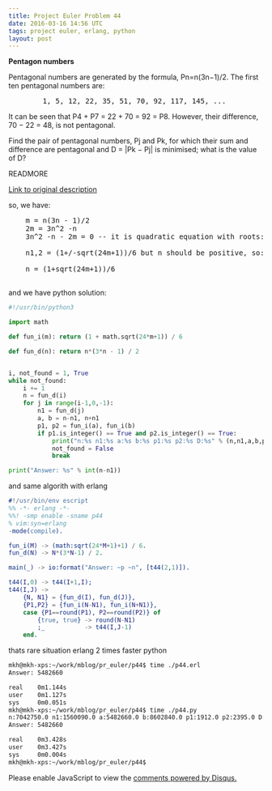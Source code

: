 ```yaml
---
title: Project Euler Problem 44
date: 2016-03-16 14:56 UTC
tags: project euler, erlang, python
layout: post
---
```


<b>Pentagon numbers</b>

Pentagonal numbers are generated by the formula, Pn=n(3n−1)/2. The first ten pentagonal numbers are:

<pre>
        1, 5, 12, 22, 35, 51, 70, 92, 117, 145, ...
</pre>

It can be seen that P4 + P7 = 22 + 70 = 92 = P8. However, their difference, 70 − 22 = 48, is not pentagonal.

Find the pair of pentagonal numbers, Pj and Pk, for which their sum and difference are pentagonal and D = |Pk − Pj| is minimised; what is the value of D?

READMORE

[Link to original description](https://projecteuler.net/problem=44) <br/>

so, we have:

<pre>
    m = n(3n - 1)/2
    2m = 3n^2 -n 
    3n^2 -n - 2m = 0 -- it is quadratic equation with roots:

    n1,2 = (1+/-sqrt(24m+1))/6 but n should be positive, so:

    n = (1+sqrt(24m+1))/6

</pre>

and we have python solution:

```python
#!/usr/bin/python3

import math

def fun_i(m): return (1 + math.sqrt(24*m+1)) / 6

def fun_d(n): return n*(3*n - 1) / 2


i, not_found = 1, True
while not_found:
    i += 1
    n = fun_d(i)
    for j in range(i-1,0,-1):
        n1 = fun_d(j)
        a, b = n-n1, n+n1
        p1, p2 = fun_i(a), fun_i(b)
        if p1.is_integer() == True and p2.is_integer() == True:
            print("n:%s n1:%s a:%s b:%s p1:%s p2:%s D:%s" % (n,n1,a,b,p1,p2, n-n1))
            not_found = False
            break

print("Answer: %s" % int(n-n1))

```

and same algorith with erlang

```erlang
#!/usr/bin/env escript
%% -*- erlang -*-
%%! -smp enable -sname p44
% vim:syn=erlang
-mode(compile).

fun_i(M) -> (math:sqrt(24*M+1)+1) / 6.
fun_d(N) -> N*(3*N-1) / 2.

main(_) -> io:format("Answer: ~p ~n", [t44(2,1)]).

t44(I,0) -> t44(I+1,I);
t44(I,J) -> 
    {N, N1} = {fun_d(I), fun_d(J)},
    {P1,P2} = {fun_i(N-N1), fun_i(N+N1)},
    case {P1==round(P1), P2==round(P2)} of
        {true, true} -> round(N-N1)
        ;_           -> t44(I,J-1)
    end.

```

thats rare situation erlang 2 times faster python 

```bash
mkh@mkh-xps:~/work/mblog/pr_euler/p44$ time ./p44.erl
Answer: 5482660 

real    0m1.144s
user    0m1.127s
sys     0m0.051s
mkh@mkh-xps:~/work/mblog/pr_euler/p44$ time ./p44.py
n:7042750.0 n1:1560090.0 a:5482660.0 b:8602840.0 p1:1912.0 p2:2395.0 D:5482660.0
Answer: 5482660

real    0m3.428s
user    0m3.427s
sys     0m0.004s
mkh@mkh-xps:~/work/mblog/pr_euler/p44$
```



<div id="disqus_thread"></div>
<script>
/**
* RECOMMENDED CONFIGURATION VARIABLES: EDIT AND UNCOMMENT THE SECTION BELOW TO INSERT DYNAMIC VALUES FROM YOUR PLATFORM OR CMS.
* LEARN WHY DEFINING THESE VARIABLES IS IMPORTANT: https://disqus.com/admin/universalcode/#configuration-variables
*/
/*
var disqus_config = function () {
    this.page.url = '2016/03/16/project-euler-problem-44/'; // Replace PAGE_URL with your page's canonical URL variable
    this.page.identifier = 'pep44'; // Replace PAGE_IDENTIFIER with your page's unique identifier variable
};
*/
(function() { // DON'T EDIT BELOW THIS LINE
var d = document, s = d.createElement('script');

s.src = '//mijkenator.disqus.com/embed.js';

s.setAttribute('data-timestamp', +new Date());
(d.head || d.body).appendChild(s);
})();
</script>
<noscript>Please enable JavaScript to view the <a href="https://disqus.com/?ref_noscript" rel="nofollow">comments powered by Disqus.</a></noscript>


